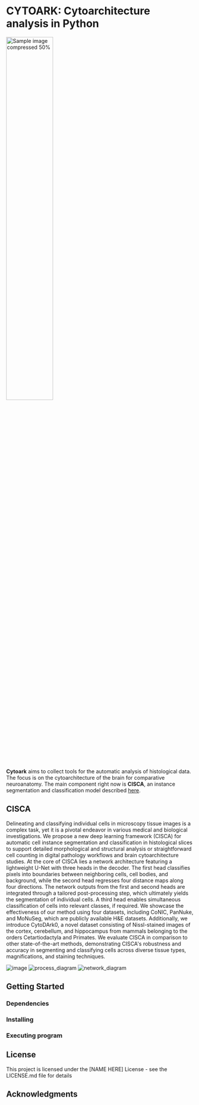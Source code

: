 # CYTOARK: Cytoarchitecture analysis in Python
<div>
  <img width="50%" src=![DALL·E 2024-03-28 08 42 27 - brain cells, neurons and axons like planets and stars, animals like monkeys dolphins and mice in the space, colorful, expressive oil painting](https://github.com/Vadori/cytoark/assets/36676465/8bed4528-ffea-49c8-81b9-e457b0d32bf3) alt="Sample image compressed 50%" title="Sample image compressed 50%">
<div>

**Cytoark** aims to collect tools for the automatic analysis of histological data. The focus is on the cytoarchitecture of the brain for comparative neuroanatomy. The main component right now is **CISCA**, an instance segmentation and classification model described 
[here](https://www.arxiv.org/abs/2409.04175).

## CISCA

Delineating and classifying individual cells in microscopy tissue images is a complex task, yet it is a pivotal endeavor in various medical and biological investigations. We propose a new deep learning framework (CISCA) for automatic cell instance segmentation and classification in histological slices to support detailed morphological and structural analysis or straightforward cell counting in digital pathology workflows and brain cytoarchitecture studies. At the core of CISCA lies a network architecture featuring a lightweight U-Net with three heads in the decoder. The first head classifies pixels into boundaries between neighboring cells, cell bodies, and background, while the second head regresses four distance maps along four directions. The network outputs from the first and second heads are integrated through a tailored post-processing step, which ultimately yields the segmentation of individual cells. A third head enables simultaneous classification of cells into relevant classes, if required. We showcase the effectiveness of our method using four datasets, including CoNIC, PanNuke, and MoNuSeg, which are publicly available H\&E datasets. Additionally, we introduce CytoDArk0, a novel dataset consisting of Nissl-stained images of the cortex, cerebellum, and hippocampus from mammals belonging to the orders Cetartiodactyla and Primates. We evaluate CISCA in comparison to other state-of-the-art methods, demonstrating CISCA's robustness and accuracy in segmenting and classifying cells across diverse tissue types, magnifications, and staining techniques.

![image](https://github.com/user-attachments/assets/c38a5ed4-080d-42bd-8947-d1788641203e)
![process_diagram](https://github.com/user-attachments/assets/e90d6022-1b58-4c6f-9358-802cf17b74e2)
![network_diagram](https://github.com/user-attachments/assets/1a8673b4-fb60-46f1-8398-514299a1ca65)

## Getting Started

### Dependencies

### Installing

### Executing program

## License

This project is licensed under the [NAME HERE] License - see the LICENSE.md file for details

## Acknowledgments



